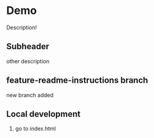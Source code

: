 # Demo 

Description!

## Subheader

other description


## feature-readme-instructions branch

new branch added

## Local development

1. go to index.html

